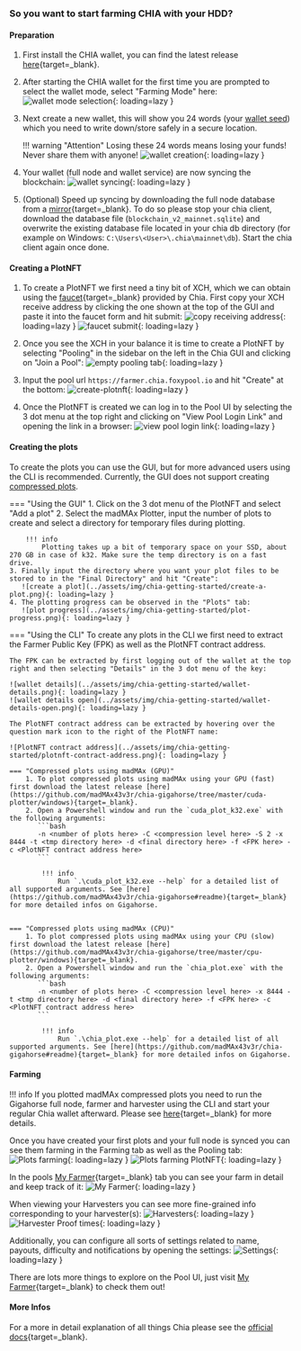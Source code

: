 ### So you want to start farming CHIA with your HDD?

#### Preparation

1. First install the CHIA wallet, you can find the latest release [here](https://github.com/Chia-Network/chia-blockchain/releases/latest){target=_blank}.
2. After starting the CHIA wallet for the first time you are prompted to select the wallet mode, select "Farming Mode" here:
   ![wallet mode selection](../assets/img/chia-getting-started/wallet-mode-select.png){: loading=lazy }

3. Next create a new wallet, this will show you 24 words (your [wallet seed](glossary.md#wallet-seed)) which you need to write down/store safely in a secure location.

    !!! warning "Attention"
        Losing these 24 words means losing your funds! Never share them with anyone!
   ![wallet creation](../assets/img/chia-getting-started/wallet-creation.png){: loading=lazy }

4. Your wallet (full node and wallet service) are now syncing the blockchain:
   ![wallet syncing](../assets/img/chia-getting-started/wallet-syncing.png){: loading=lazy }

5. (Optional) Speed up syncing by downloading the full node database from a [mirror](https://www.chia.net/downloads/#database-checkpoint){target=_blank}. To do so please stop your chia client, download the database file (`blockchain_v2_mainnet.sqlite`) and overwrite the existing database file located in your chia db directory (for example on Windows: `C:\Users\<User>\.chia\mainnet\db`). Start the chia client again once done.

#### Creating a PlotNFT

1. To create a PlotNFT we first need a tiny bit of XCH, which we can obtain using the [faucet](https://faucet.chia.net){target=_blank} provided by Chia. First copy your XCH receive address by clicking the one shown at the top of the GUI and paste it into the faucet form and hit submit:
   ![copy receiving address](../assets/img/chia-getting-started/copy-receiving-address.png){: loading=lazy }
   ![faucet submit](../assets/img/chia-getting-started/faucet-submit.png){: loading=lazy }

2. Once you see the XCH in your balance it is time to create a PlotNFT by selecting "Pooling" in the sidebar on the left in the Chia GUI and clicking on "Join a Pool":
   ![empty pooling tab](../assets/img/chia-getting-started/empty-pooling-tab.png){: loading=lazy }

3. Input the pool url `https://farmer.chia.foxypool.io` and hit "Create" at the bottom:
   ![create-plotnft](../assets/img/chia-getting-started/create-plotnft.png){: loading=lazy }

4. Once the PlotNFT is created we can log in to the Pool UI by selecting the 3 dot menu at the top right and clicking on "View Pool Login Link" and opening the link in a browser:
   ![view pool login link](../assets/img/authenticate/auth-chia-1.png){: loading=lazy }

#### Creating the plots

To create the plots you can use the GUI, but for more advanced users using the CLI is recommended. Currently, the GUI does not support creating [compressed plots](glossary.md#compressed-plots).

=== "Using the GUI"
    1. Click on the 3 dot menu of the PlotNFT and select "Add a plot"
    2. Select the madMAx Plotter, input the number of plots to create and select a directory for temporary files during plotting.

        !!! info
            Plotting takes up a bit of temporary space on your SSD, about 270 GB in case of k32. Make sure the temp directory is on a fast drive.
    3. Finally input the directory where you want your plot files to be stored to in the "Final Directory" and hit "Create":
       ![create a plot](../assets/img/chia-getting-started/create-a-plot.png){: loading=lazy }
    4. The plotting progress can be observed in the "Plots" tab:
       ![plot progress](../assets/img/chia-getting-started/plot-progress.png){: loading=lazy }

=== "Using the CLI"
    To create any plots in the CLI we first need to extract the Farmer Public Key (FPK) as well as the PlotNFT contract address.

    The FPK can be extracted by first logging out of the wallet at the top right and then selecting "Details" in the 3 dot menu of the key:

    ![wallet details](../assets/img/chia-getting-started/wallet-details.png){: loading=lazy }
    ![wallet details open](../assets/img/chia-getting-started/wallet-details-open.png){: loading=lazy }

    The PlotNFT contract address can be extracted by hovering over the question mark icon to the right of the PlotNFT name:

    ![PlotNFT contract address](../assets/img/chia-getting-started/plotnft-contract-address.png){: loading=lazy }

    === "Compressed plots using madMAx (GPU)"
        1. To plot compressed plots using madMAx using your GPU (fast) first download the latest release [here](https://github.com/madMAx43v3r/chia-gigahorse/tree/master/cuda-plotter/windows){target=_blank}.
        2. Open a Powershell window and run the `cuda_plot_k32.exe` with the following arguments:
           ```bash
           -n <number of plots here> -C <compression level here> -S 2 -x 8444 -t <tmp directory here> -d <final directory here> -f <FPK here> -c <PlotNFT contract address here>
           ```

            !!! info
                Run `.\cuda_plot_k32.exe --help` for a detailed list of all supported arguments. See [here](https://github.com/madMAx43v3r/chia-gigahorse#readme){target=_blank} for more detailed infos on Gigahorse.


    === "Compressed plots using madMAx (CPU)"
        1. To plot compressed plots using madMAx using your CPU (slow) first download the latest release [here](https://github.com/madMAx43v3r/chia-gigahorse/tree/master/cpu-plotter/windows){target=_blank}.
        2. Open a Powershell window and run the `chia_plot.exe` with the following arguments:
           ```bash
           -n <number of plots here> -C <compression level here> -x 8444 -t <tmp directory here> -d <final directory here> -f <FPK here> -c <PlotNFT contract address here>
           ```

            !!! info
                Run `.\chia_plot.exe --help` for a detailed list of all supported arguments. See [here](https://github.com/madMAx43v3r/chia-gigahorse#readme){target=_blank} for more detailed infos on Gigahorse.

#### Farming

!!! info
    If you plotted madMAx compressed plots you need to run the Gigahorse full node, farmer and harvester using the CLI and start your regular Chia wallet afterward. Please see [here](https://github.com/madMAx43v3r/chia-gigahorse#readme){target=_blank} for more details.

Once you have created your first plots and your full node is synced you can see them farming in the Farming tab as well as the Pooling tab:
![Plots farming](../assets/img/chia-getting-started/plots-farming.png){: loading=lazy }
![Plots farming PlotNFT](../assets/img/chia-getting-started/plots-farming-plotnft.png){: loading=lazy }

In the pools [My Farmer](https://chia.foxypool.io/my-farmer){target=_blank} tab you can see your farm in detail and keep track of it:
![My Farmer](../assets/img/chia-getting-started/pool-stats.png){: loading=lazy }

When viewing your Harvesters you can see more fine-grained info corresponding to your harvester(s):
![Harvesters](../assets/img/chia-getting-started/pool-harvester-stats.png){: loading=lazy }
![Harvester Proof times](../assets/img/chia-getting-started/pool-harvester-proof-times.png){: loading=lazy }

Additionally, you can configure all sorts of settings related to name, payouts, difficulty and notifications by opening the settings:
![Settings](../assets/img/chia-getting-started/pool-settings.gif){: loading=lazy }

There are lots more things to explore on the Pool UI, just visit [My Farmer](https://chia.foxypool.io/my-farmer){target=_blank} to check them out!

#### More Infos
For a more in detail explanation of all things Chia please see the [official docs](https://docs.chia.net/introduction){target=_blank}.
